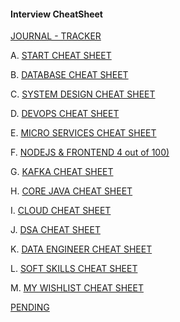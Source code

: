 #### Interview CheatSheet

[JOURNAL - TRACKER](WISH_LIST/DATE-WISE-TRACKER.md)

A. [START CHEAT SHEET](MY_RECENT_PROJECT/INTRODUCTORY_QUESTIONS.md)

B. [DATABASE CHEAT SHEET](INTERVIEW_SQL_NOSQL)

C. [SYSTEM DESIGN CHEAT SHEET](INTERVIEW_SYSTEM_DESIGN)

D. [DEVOPS CHEAT SHEET ](INTERVIEW_DEV_OPS)

E. [MICRO SERVICES CHEAT SHEET](INTERVIEW_SPRING_MICROSERVICES)

F. [NODEJS & FRONTEND 4 out of 100)](INTERVIEW_FRONT_END)

G. [KAFKA CHEAT SHEET](INTERVIEW_KAFKA)

H. [CORE JAVA CHEAT SHEET](INTERVIEW_CORE_JAVA/JAVA_CHEAT_SHEET.md)

I. [CLOUD CHEAT SHEET](INTERVIEW_CLOUD_AWS_AZURE_GCP)

J. [DSA CHEAT SHEET](INTERVIEW_DSA)

K. [DATA ENGINEER CHEAT SHEET](INTERVIEW_PREP_DATA_ENGINEER)

L. [SOFT SKILLS CHEAT SHEET](SOFT_SKILL)

M. [MY WISHLIST CHEAT SHEET]()

[PENDING](https://medium.com/@vivekkadiyanits/java-lead-7-to-10-years-interview-mastery-covered-question-has-asked-in-more-than-9-service-base-d55ffbb0009c)
